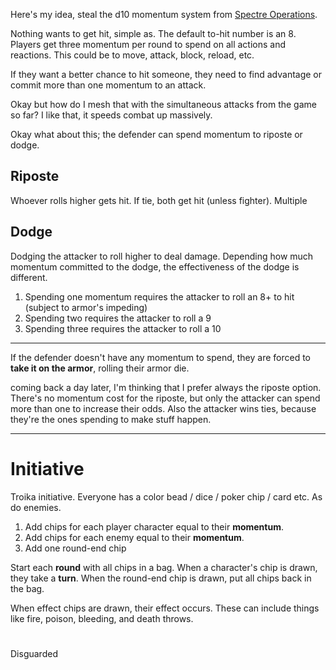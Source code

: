 Here's my idea, steal the d10 momentum system from [Spectre Operations](https://spectreminiatures.com/blogs/news/spectre-operations-design-notes-engagements).

Nothing wants to get hit, simple as. The default to-hit number is an 8. Players get three momentum per round to spend on all actions and reactions. This could be to move, attack, block, reload, etc.

If they want a better chance to hit someone, they need to find advantage or commit more than one momentum to an attack.

Okay but how do I mesh that with the simultaneous attacks from the game so far? I like that, it speeds combat up massively.

Okay what about this; the defender can spend momentum to riposte or dodge. 
## Riposte
Whoever rolls higher gets hit. If tie, both get hit (unless fighter). Multiple 
## Dodge
Dodging the attacker to roll higher to deal damage. Depending how much momentum committed to the dodge, the effectiveness of the dodge is different.
1. Spending one momentum requires the attacker to roll an 8+ to hit (subject to armor's impeding)
2. Spending two requires the attacker to roll a 9
3. Spending three requires the attacker to roll a 10
-----
If the defender doesn't have any momentum to spend, they are forced to **take it on the armor**, rolling their armor die.

coming back a day later, I'm thinking that I prefer always the riposte option. There's no momentum cost for the riposte, but only the attacker can spend more than one to increase their odds. Also the attacker wins ties, because they're the ones spending to make stuff happen.

-----
# Initiative
Troika initiative.
Everyone has a color bead / dice / poker chip / card etc. As do enemies.
1. Add chips for each player character equal to their **momentum**.
2. Add chips for each enemy equal to their **momentum**.
3. Add one round-end chip

Start each **round** with all chips in a bag. When a character's chip is drawn, they take a **turn**. When the round-end chip is drawn, put all chips back in the bag.

When effect chips are drawn, their effect occurs. These can include things like fire, poison, bleeding, and death throws.
# 

Disguarded 
